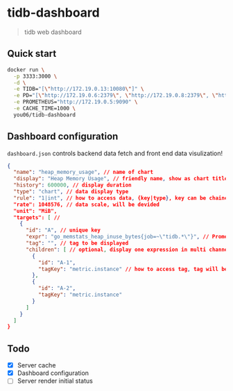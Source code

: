 # tidb-dashboard

> tidb web dashboard

## Quick start

```sh
docker run \
  -p 3333:3000 \
  -d \
  -e TIDB="[\"http://172.19.0.13:10080\"]" \
  -e PD="[\"http://172.19.0.6:2379\", \"http://172.19.0.8:2379\", \"http://172.19.0.4:2379\"]" \
  -e PROMETHEUS="http://172.19.0.5:9090" \
  -e CACHE_TIME=1000 \
  you06/tidb-dashboard
```

## Dashboard configuration

`dashboard.json` controls backend data fetch and front end data visulization!

```json
{
  "name": "heap_memory_usage", // name of chart
  "display": "Heap Memory Usage", // friendly name, show as chart title
  "history": 600000, // display duration
  "type": "chart", // data display type
  "rule": "1|int", // how to access data, {key|type}, key can be chained with '.', example 'val.data.1'
  "rate": 1048576, // data scale, will be devided
  "unit": "MiB",
  "targets": [ // 
    {
      "id": "A", // unique key
      "expr": "go_memstats_heap_inuse_bytes{job=~\"tidb.*\"}", // Prometheus expression
      "tag": "", // tag to be displayed
      "children": [ // optional, display one expression in multi channels
        {
          "id": "A-1",
          "tagKey": "metric.instance" // how to access tag, tag will be overwrite by tag key
        },
        {
          "id": "A-2",
          "tagKey": "metric.instance"
        }
      ]
    }
  ]
}
```

## Todo

- [x] Server cache
- [x] Dashboard configuration
- [ ] Server render initial status
